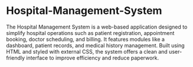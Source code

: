 # Hospital-Management-System
The Hospital Management System is a web-based application designed to simplify hospital operations such as patient registration, appointment booking, doctor scheduling, and billing. It features modules like a dashboard, patient records, and medical history management. Built using HTML and styled with external CSS, the system offers a clean and user-friendly interface to improve efficiency and reduce paperwork.
